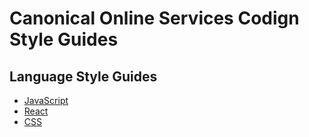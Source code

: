 # Canonical Online Services Codign Style Guides

## Language Style Guides

- [JavaScript](/style/javascript.md)
- [React](/style/react.md)
- [CSS](/style/css.md)
